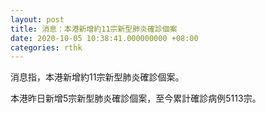```yaml
---
layout: post
title: 消息：本港新增約11宗新型肺炎確診個案
date: 2020-10-05 10:38:41.000000000 +08:00
categories: rthk
---
```


消息指，本港新增約11宗新型肺炎確診個案。

本港昨日新增5宗新型肺炎確診個案，至今累計確診病例5113宗。

